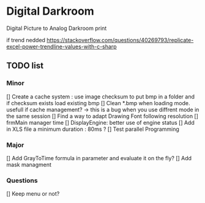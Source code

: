 # Digital Darkroom
Digital Picture to Analog Darkroom print

if trend nedded https://stackoverflow.com/questions/40269793/replicate-excel-power-trendline-values-with-c-sharp

## TODO list

### Minor
[] Create a cache system : use image checksum to put bmp in a folder and if checksum exists load existing bmp
[] Clean *.bmp when loading mode. usefull if cache management? -> this is a bug when you use diffrent mode in the same session
[] Find a way to adapt Drawing Font following resolution
[] frmMain manager time
[] DisplayEngine: better use of engine status
[] Add in XLS file a minimum duration : 80ms ?
[] Test parallel Programming

### Major
[] Add GrayToTime formula in parameter and evaluate it on the fly?
[] Add mask managment

### Questions
[] Keep menu or not?

